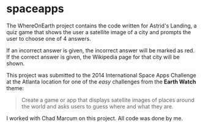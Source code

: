 spaceapps
=========

The WhereOnEarth project contains the code written for Astrid's Landing, a quiz game that shows the user a satellite image of a city and prompts the user to choose one of 4 answers.

If an incorrect answer is given, the incorrect answer will be marked as red. If the correct answer is given, the Wikipedia page for that city will be shown.

This project was submitted to the 2014 International Space Apps Challenge at the Atlanta location for one of the *easy* challenges from the **Earth Watch** theme:

>Create a game or app that displays satellite images of places around the world and asks users to guess where and what they are.

I worked with Chad Marcum on this project. All code was done by me. 

